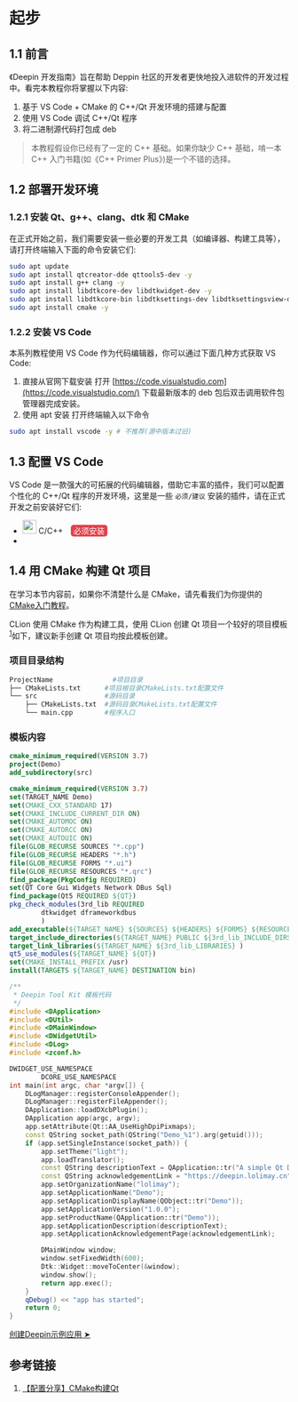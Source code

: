 # 起步

## 1.1 前言
《Deepin 开发指南》旨在帮助 Deppin 社区的开发者更快地投入进软件的开发过程中。看完本教程你将掌握以下内容:
1. 基于 VS Code + CMake 的 C++/Qt 开发环境的搭建与配置
2. 使用 VS Code 调试 C++/Qt 程序
3. 将二进制源代码打包成 deb

> 本教程假设你已经有了一定的 C++ 基础。如果你缺少 C++ 基础，啃一本 C++ 入门书籍(如《C++ Primer Plus》)是一个不错的选择。

## 1.2 部署开发环境
### 1.2.1 安装 Qt、g++、clang、dtk 和 CMake
在正式开始之前，我们需要安装一些必要的开发工具（如编译器、构建工具等），请打开终端输入下面的命令安装它们:
```sh
sudo apt update
sudo apt install qtcreator-dde qttools5-dev -y
sudo apt install g++ clang -y
sudo apt install libdtkcore-dev libdtkwidget-dev -y
sudo apt install libdtkcore-bin libdtksettings-dev libdtksettingsview-dev -y
sudo apt install cmake -y
```
### 1.2.2 安装 VS Code
本系列教程使用 VS Code 作为代码编辑器，你可以通过下面几种方式获取 VS Code:

1. 直接从官网下载安装
  打开 [https://code.visualstudio.com](https://code.visualstudio.com/) 下载最新版本的 deb 包后双击调用软件包管理器完成安装。
2. 使用 apt 安装
  打开终端输入以下命令
  ````bash
  sudo apt install vscode -y # 不推荐(源中版本过旧)
  ````


## 1.3 配置 VS Code
VS Code 是一款强大的可拓展的代码编辑器，借助它丰富的插件，我们可以配置个性化的 C++/Qt 程序的开发环境，这里是一些 `必须/建议` 安装的插件，请在正式开发之前安装好它们:

- <img src="https://ms-vscode.gallerycdn.vsassets.io/extensions/ms-vscode/cpptools/0.21.0/1548280626223/Microsoft.VisualStudio.Services.Icons.Default" height="25"> C/C++ <span style="color:white;background:#E1424D;margin-left:10px;padding: 2px 5px;border-radius:5px;">必须安装</span>
- 


## 1.4 用 CMake 构建 Qt 项目
在学习本节内容前，如果你不清楚什么是 CMake，请先看我们为你提供的 [CMake入门教程](cmake/cmake.html)。

CLion 使用 CMake 作为构建工具，使用 CLion 创建 Qt 项目一个较好的项目模板<sup><a href="#link1">1</a></sup>如下，建议新手创建 Qt 项目均按此模板创建。
### 项目目录结构
````bash
ProjectName               #项目目录
├── CMakeLists.txt      #项目根目录CMakeLists.txt配置文件
└── src                 #源码目录
    ├── CMakeLists.txt  #源码目录CMakeLists.txt配置文件
    └── main.cpp        #程序入口
````
### 模板内容
````cmake ProjectName/CMakeList.txt
cmake_minimum_required(VERSION 3.7)
project(Demo)
add_subdirectory(src)
````
````cmake ProjectName/src/CMakeLists.txt
cmake_minimum_required(VERSION 3.7)
set(TARGET_NAME Demo)
set(CMAKE_CXX_STANDARD 17)
set(CMAKE_INCLUDE_CURRENT_DIR ON)
set(CMAKE_AUTOMOC ON)
set(CMAKE_AUTORCC ON)
set(CMAKE_AUTOUIC ON)
file(GLOB_RECURSE SOURCES "*.cpp")
file(GLOB_RECURSE HEADERS "*.h")
file(GLOB_RECURSE FORMS "*.ui")
file(GLOB_RECURSE RESOURCES "*.qrc")
find_package(PkgConfig REQUIRED)
set(QT Core Gui Widgets Network DBus Sql)
find_package(Qt5 REQUIRED ${QT})
pkg_check_modules(3rd_lib REQUIRED
        dtkwidget dframeworkdbus
        )
add_executable(${TARGET_NAME} ${SOURCES} ${HEADERS} ${FORMS} ${RESOURCES})
target_include_directories(${TARGET_NAME} PUBLIC ${3rd_lib_INCLUDE_DIRS} )
target_link_libraries(${TARGET_NAME} ${3rd_lib_LIBRARIES} )
qt5_use_modules(${TARGET_NAME} ${QT})
set(CMAKE_INSTALL_PREFIX /usr)
install(TARGETS ${TARGET_NAME} DESTINATION bin)
````
````cpp ProjectName/src/main.cpp
/**
 * Deepin Tool Kit 模板代码
 */
#include <DApplication>
#include <DUtil>
#include <DMainWindow>
#include <DWidgetUtil>
#include <DLog>
#include <zconf.h>

DWIDGET_USE_NAMESPACE
        DCORE_USE_NAMESPACE
int main(int argc, char *argv[]) {
    DLogManager::registerConsoleAppender();
    DLogManager::registerFileAppender();
    DApplication::loadDXcbPlugin();
    DApplication app(argc, argv);
    app.setAttribute(Qt::AA_UseHighDpiPixmaps);
    const QString socket_path(QString("Demo_%1").arg(getuid()));
    if (app.setSingleInstance(socket_path)) {
        app.setTheme("light");
        app.loadTranslator();
        const QString descriptionText = QApplication::tr("A simple Qt Demo by CLion 2018.2 and CMake");
        const QString acknowledgementLink = "https://deepin.lolimay.cn";
        app.setOrganizationName("lolimay");
        app.setApplicationName("Demo");
        app.setApplicationDisplayName(QObject::tr("Demo"));
        app.setApplicationVersion("1.0.0");
        app.setProductName(QApplication::tr("Demo"));
        app.setApplicationDescription(descriptionText);
        app.setApplicationAcknowledgementPage(acknowledgementLink);

        DMainWindow window;
        window.setFixedWidth(600);
        Dtk::Widget::moveToCenter(&window);
        window.show();
        return app.exec();
    }
    qDebug() << "app has started";
    return 0;
}
````

<p class="button-outer"><a href="demo.html"><span class="button">创建Deepin示例应用 ➤</span></a></p>

## 参考链接
1. <a id="link1" href="https://blog.csdn.net/qq_32768743/article/details/80056316">【配置分享】CMake构建Qt</a>